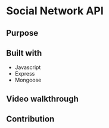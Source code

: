 # Social Network API

## Purpose

## Built with
* Javascript
* Express
* Mongoose

## Video walkthrough

## Contribution